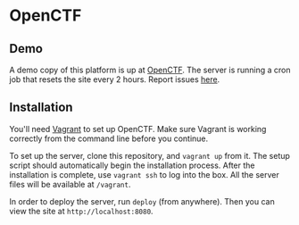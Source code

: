 OpenCTF
======

Demo
------

A demo copy of this platform is up at [OpenCTF](https://openctf.easyctf.com/). The server is running a cron job that resets the site every 2 hours. Report issues [here](https://github.com/EasyCTF/OpenCTF/issues).

Installation
------

You'll need [Vagrant](https://www.vagrantup.com/) to set up OpenCTF. Make sure Vagrant is working correctly from the command line before you continue.

To set up the server, clone this repository, and `vagrant up` from it. The setup script should automatically begin the installation process. After the installation is complete, use `vagrant ssh` to log into the box. All the server files will be available at `/vagrant`.

In order to deploy the server, run `deploy` (from anywhere). Then you can view the site at `http://localhost:8080`.
